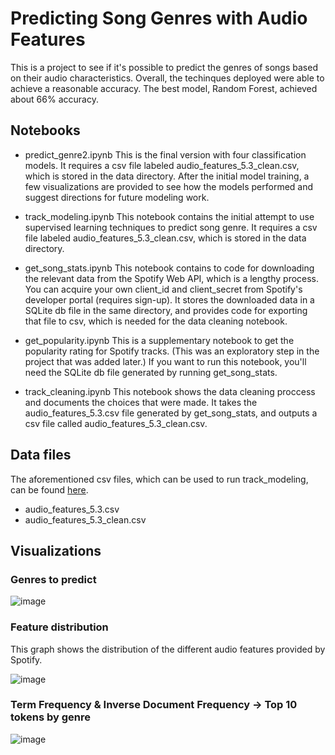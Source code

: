 # Predicting Song Genres with Audio Features

This is a project to see if it's possible to predict the genres of songs based on their audio characteristics. Overall, the techinques deployed were able to achieve a reasonable accuracy. The best model, Random Forest, achieved about 66% accuracy. 

## Notebooks
- predict_genre2.ipynb
This is the final version with four classification models. It requires a csv file labeled audio_features_5.3_clean.csv, which is stored in the data directory. After the initial model training, a few visualizations are provided to see how the models performed and suggest directions for future modeling work.

- track_modeling.ipynb
This notebook contains the initial attempt to use supervised learning techniques to predict song genre. It requires a csv file labeled audio_features_5.3_clean.csv, which is stored in the data directory.

- get_song_stats.ipynb
This notebook contains to code for downloading the relevant data from the Spotify Web API, which is a lengthy process. You can acquire your own client_id and client_secret from Spotify's developer portal (requires sign-up). It stores the downloaded data in a SQLite db file in the same directory, and provides code for exporting that file to csv, which is needed for the data cleaning notebook.

- get_popularity.ipynb
This is a supplementary notebook to get the popularity rating for Spotify tracks. (This was an exploratory step in the project that was added later.) If you want to run this notebook, you'll need the SQLite db file generated by running get_song_stats.

- track_cleaning.ipynb
This notebook shows the data cleaning proccess and documents the choices that were made. It takes the audio_features_5.3.csv file generated by get_song_stats, and outputs a csv file called audio_features_5.3_clean.csv.

## Data files

The aforementioned csv files, which can be used to run track_modeling, can be found [here](https://drive.google.com/drive/folders/1TuFB7aulLAO7h-1AaNkSyQ8URar3xeED?usp=sharing).

- audio_features_5.3.csv
- audio_features_5.3_clean.csv

## Visualizations

### Genres to predict

![image](https://user-images.githubusercontent.com/106289788/235477915-4b2d7ad8-2245-40d0-be03-0db128b98ae9.png)

### Feature distribution

This graph shows the distribution of the different audio features provided by Spotify.

![image](https://user-images.githubusercontent.com/106289788/232368575-364cb034-f096-46f8-b049-3ff6009f2f3a.png)

### Term Frequency & Inverse Document Frequency -> Top 10 tokens by genre

![image](https://user-images.githubusercontent.com/106289788/235477371-ecaaa1c7-d168-4c56-be10-1dddd765f92a.png)





